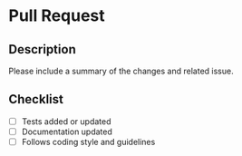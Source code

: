 # Pull Request

## Description

Please include a summary of the changes and related issue.

## Checklist

- [ ] Tests added or updated
- [ ] Documentation updated
- [ ] Follows coding style and guidelines
